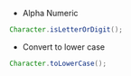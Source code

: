 - Alpha Numeric
```java
Character.isLetterOrDigit();
```

- Convert to lower case
```java
Character.toLowerCase();
```